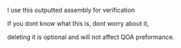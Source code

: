 I use this outputted assembly for verification

If you dont know what this is, dont worry about it,

deleting it is optional and will not affect QOA preformance.

